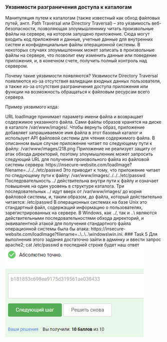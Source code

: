 ### Уязвимости разграничения доступа к каталогам

Манипуляция путем к каталогам (также известный как обход файловых путей, англ. Path Traversal или Directory Traversal) –
это уязвимость веб-безопасности, позволяющая злоумышленнику читать произвольные файлы на сервере, на котором запущено
приложение. Сюда могут входить код приложения и данные, учетные данные для внутренних систем и конфиденциальные файлы
операционной системы. В некоторых случаях злоумышленник может записать в произвольные файлы на сервере, что позволит ему
изменить данные или поведение приложения, и, в конечном счете, получить полный контроль над сервером.

Почему такие уязвимости появляются?
Уязвимости Directory Traversal появляются из-за отсутствия валидации входных данных пользователя, а также из-за
отсутствия разграничения доступа приложения или функции на возможность обращаться к файловым ресурсам всего сервера.

Пример уязвимого кода:

<?php
$template = 'red.php';
if (isset($_COOKIE['TEMPLATE'])) {
    $template = $_COOKIE['TEMPLATE'];
}
include "/home/users/phpguru/templates/" . $template;

В данном примере мы видим, что функция include подключает файлы из директории /home/users/phpguru/templates/ ,имена 
которых отправил пользователь в своих Cookie данных на сервер. В таком случае пользователь может изменить отправляемые 
им данные и добавить в данные отправляемые на сервер строку ../../../../../etc/passwd .  В таком случае, сервер выполнит
запрос к файлу по адресу /home/users/phpguru/templates/../../../../../etc/passwd , что в конечном итоге превратиться в
обращение к файлу /etc/passwd, и предоставит возможность чтения пользователю системных файлов ОС, к которым он не 
должен был иметь доступа.

#### Пример эксплуатации уязвимости
Чтение файлов при помощи Directory traversal

Рассмотрим торговое приложение, которое отображает изображения предметов для продажи. Изображения загружаются через некоторый HTML, как показано ниже:
<img src="/loadImage?filename=218.png">

URL loadImage принимает параметр имени файла и возвращает содержимое указанного файла. Сами файлы образов хранятся на диске в каталоге /var/www/images/. Чтобы вернуть образ, приложение добавляет запрашиваемое имя файла в этот базовый каталог и использует API файловой системы для чтения содержимого файла. В описанном выше случае приложение
читает по следующему пути к файлу: /var/www/images/218.png

Приложение не реализует защиту от атак обхода директорий, поэтому злоумышленник может запросить следующий URL для получения произвольного файла из файловой системы сервера:
https://insecure-website.com/loadImage?filename=../../../etc/passwd

Это приводит к тому, что приложение читает по следующему пути к файлу:
/var/www/images/../../../etc/passwd

Последовательность ../ действительна внутри пути к файлу и означает повышение на один уровень в структуре каталога. Три последовательных ../  идут вверх от /var/www/images/ до корня файловой системы, и, таким образом, до файла, который действительно читается: /etc/passwd

В операционных системах на базе Unix это стандартный файл, содержащий информацию о пользователях, зарегистрированных на сервере.

В Windows, как  ../, так и  ..\ являются действительными последовательностями обхода директорий, и эквивалентной атакой для получения стандартного файла операционной системы была бы атака:
https://insecure-website.com/loadImage?filename=..\..\..\windows\win.ini.


### Task 5

Для выполнения этого задания достаточно зайти в админку и ввести запрос apache2; cat /etc/passwd
в последней строке будет наш ответ

<img src="5.5.1.png" alt="5.5.1" >